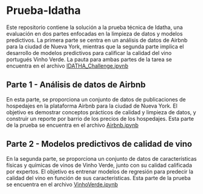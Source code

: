 # Prueba-Idatha
Este repositorio contiene la solución a la prueba técnica de Idatha, una evaluación en dos partes enfocadas en la limpieza de datos y modelos predictivos. La primera parte se centra en un análisis de datos de Airbnb para la ciudad de Nueva York, mientras que la segunda parte implica el desarrollo de modelos predictivos para calificar la calidad del vino portugués Vinho Verde. La pauta para ambas partes de la tarea se encuentra en el archivo [IDATHA_Challenge.ipynb](IDATHA_Challenge.ipynb)

## Parte 1 - Análisis de datos de Airbnb

En esta parte, se proporciona un conjunto de datos de publicaciones de hospedajes en la plataforma Airbnb para la ciudad de Nueva York. El objetivo es demostrar conceptos prácticos de calidad y limpieza de datos, y construir un reporte por barrio de los precios de los hospedajes. Esta parte de la prueba se encuentra en el archivo [Airbnb.ipynb](Airbnb.ipynb)

## Parte 2 - Modelos predictivos de calidad de vino

En la segunda parte, se proporciona un conjunto de datos de características físicas y químicas de vinos de Vinho Verde, junto con su calidad calificada por expertos. El objetivo es entrenar modelos de regresión para predecir la calidad del vino en función de sus características. Esta parte de la prueba se encuentra en el archivo [VinhoVerde.ipynb](VinhoVerde.ipynb)


